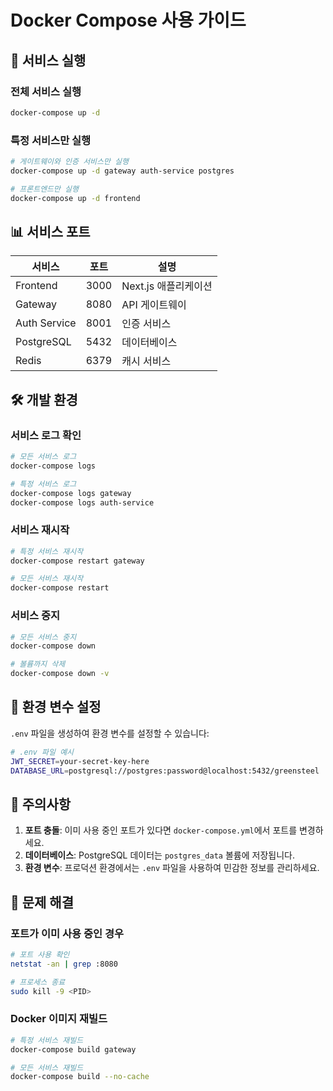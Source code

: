 # Docker Compose 사용 가이드

## 🚀 서비스 실행

### 전체 서비스 실행
```bash
docker-compose up -d
```

### 특정 서비스만 실행
```bash
# 게이트웨이와 인증 서비스만 실행
docker-compose up -d gateway auth-service postgres

# 프론트엔드만 실행
docker-compose up -d frontend
```

## 📊 서비스 포트

| 서비스 | 포트 | 설명 |
|--------|------|------|
| Frontend | 3000 | Next.js 애플리케이션 |
| Gateway | 8080 | API 게이트웨이 |
| Auth Service | 8001 | 인증 서비스 |
| PostgreSQL | 5432 | 데이터베이스 |
| Redis | 6379 | 캐시 서비스 |

## 🛠️ 개발 환경

### 서비스 로그 확인
```bash
# 모든 서비스 로그
docker-compose logs

# 특정 서비스 로그
docker-compose logs gateway
docker-compose logs auth-service
```

### 서비스 재시작
```bash
# 특정 서비스 재시작
docker-compose restart gateway

# 모든 서비스 재시작
docker-compose restart
```

### 서비스 중지
```bash
# 모든 서비스 중지
docker-compose down

# 볼륨까지 삭제
docker-compose down -v
```

## 🔧 환경 변수 설정

`.env` 파일을 생성하여 환경 변수를 설정할 수 있습니다:

```bash
# .env 파일 예시
JWT_SECRET=your-secret-key-here
DATABASE_URL=postgresql://postgres:password@localhost:5432/greensteel
```

## 📝 주의사항

1. **포트 충돌**: 이미 사용 중인 포트가 있다면 `docker-compose.yml`에서 포트를 변경하세요.
2. **데이터베이스**: PostgreSQL 데이터는 `postgres_data` 볼륨에 저장됩니다.
3. **환경 변수**: 프로덕션 환경에서는 `.env` 파일을 사용하여 민감한 정보를 관리하세요.

## 🚨 문제 해결

### 포트가 이미 사용 중인 경우
```bash
# 포트 사용 확인
netstat -an | grep :8080

# 프로세스 종료
sudo kill -9 <PID>
```

### Docker 이미지 재빌드
```bash
# 특정 서비스 재빌드
docker-compose build gateway

# 모든 서비스 재빌드
docker-compose build --no-cache
```

